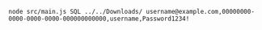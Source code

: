 `node src/main.js SQL ../../Downloads/ username@example.com,00000000-0000-0000-0000-000000000000,username,Password1234!`
